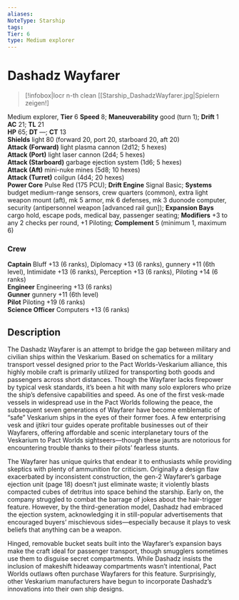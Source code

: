 ```yaml
---
aliases: 
NoteType: Starship
tags: 
Tier: 6
type: Medium explorer 
---
```


# Dashadz Wayfarer

> [!infobox|locr n-th clean
>  [[Starship_DashadzWayfarer.jpg|Spielern zeigen!]
> 
Medium explorer, **Tier** 6 
**Speed** 8; **Maneuverability** good (turn 1); **Drift** 1  
**AC** 21; **TL** 21  
**HP** 65; **DT** —; **CT** 13  
**Shields** light 80 (forward 20, port 20, starboard 20, aft 20)  
**Attack (Forward)** light plasma cannon (2d12; 5 hexes)  
**Attack (Port)** light laser cannon (2d4; 5 hexes)  
**Attack (Starboard)** garbage ejection system (1d6; 5 hexes)  
**Attack (Aft)** mini-nuke mines (5d8; 10 hexes)  
**Attack (Turret)** coilgun (4d4; 20 hexes)  
**Power Core** Pulse Red (175 PCU); **Drift Engine** Signal Basic; **Systems** budget medium-range sensors, crew quarters (common), extra light weapon mount (aft), mk 5 armor, mk 6 defenses, mk 3 duonode computer, security (antipersonnel weapon [advanced rail gun]); **Expansion Bays** cargo hold, escape pods, medical bay, passenger seating; **Modifiers** +3 to any 2 checks per round, +1 Piloting; **Complement** 5 (minimum 1, maximum 6)

### Crew

**Captain** Bluff +13 (6 ranks), Diplomacy +13 (6 ranks), gunnery +11 (6th level), Intimidate +13 (6 ranks), Perception +13 (6 ranks), Piloting +14 (6 ranks)  
**Engineer** Engineering +13 (6 ranks)  
**Gunner** gunnery +11 (6th level)  
**Pilot** Piloting +19 (6 ranks)  
**Science Officer** Computers +13 (6 ranks)

## Description

The Dashadz Wayfarer is an attempt to bridge the gap between military and civilian ships within the Veskarium. Based on schematics for a military transport vessel designed prior to the Pact Worlds-Veskarium alliance, this highly mobile craft is primarily utilized for transporting both goods and passengers across short distances. Though the Wayfarer lacks firepower by typical vesk standards, it’s been a hit with many solo explorers who prize the ship’s defensive capabilities and speed. As one of the first vesk-made vessels in widespread use in the Pact Worlds following the peace, the subsequent seven generations of Wayfarer have become emblematic of “safe” Veskarium ships in the eyes of their former foes. A few enterprising vesk and ijtikri tour guides operate profitable businesses out of their Wayfarers, offering affordable and scenic interplanetary tours of the Veskarium to Pact Worlds sightseers—though these jaunts are notorious for encountering trouble thanks to their pilots’ fearless stunts.  
  
The Wayfarer has unique quirks that endear it to enthusiasts while providing skeptics with plenty of ammunition for criticism. Originally a design flaw exacerbated by inconsistent construction, the gen-2 Wayfarer’s garbage ejection unit (page 18) doesn’t just eliminate waste; it violently blasts compacted cubes of detritus into space behind the starship. Early on, the company struggled to combat the barrage of jokes about the hair-trigger feature. However, by the third-generation model, Dashadz had embraced the ejection system, acknowledging it in still-popular advertisements that encouraged buyers’ mischievous sides—especially because it plays to vesk beliefs that anything can be a weapon.  
  
Hinged, removable bucket seats built into the Wayfarer’s expansion bays make the craft ideal for passenger transport, though smugglers sometimes use them to disguise secret compartments. While Dashadz insists the inclusion of makeshift hideaway compartments wasn’t intentional, Pact Worlds outlaws often purchase Wayfarers for this feature. Surprisingly, other Veskarium manufacturers have begun to incorporate Dashadz’s innovations into their own ship designs.
